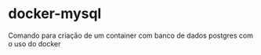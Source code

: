 # docker-mysql
Comando para criação de um container com banco de dados postgres com o uso do docker
